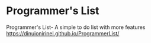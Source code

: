 # Programmer's List
Programmer's List- A simple to do list with more features
https://dinuionirinel.github.io/ProgrammerList/
